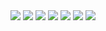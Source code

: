 <img src="images/Prototype 1.1.jpg">
<img src="images/Prototype 1.2.jpg">
<img src="images/Prototype 1.3.jpg">
<img src="images/Prototype 1.4.jpg">
<img src="images/Prototype 1.5.jpg">
<img src="images/Prototype 1.6.jpg">

<img src="images/Storyboard 1.jpg">
